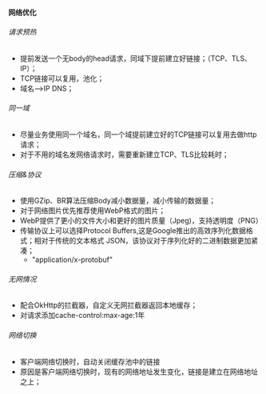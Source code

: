 #### 网络优化

###### 请求预热

- 提前发送一个无body的head请求，同域下提前建立好链接；（TCP、TLS、IP）；
- TCP链接可以复用，池化；
- 域名-->IP DNS；

###### 同一域

- 尽量业务使用同一个域名，同一个域提前建立好的TCP链接可以复用去做http请求；
- 对于不用的域名发网络请求时，需要重新建立TCP、TLS比较耗时；

###### 压缩&协议

- 使用GZip、BR算法压缩Body减小数据量，减小传输的数据量；
- 对于网络图片优先推荐使用WebP格式的图片；
- WebP提供了更小的文件大小和更好的图片质量（Jpeg)，支持透明度（PNG）
- 传输协议上可以选择Protocol Buffers,这是Google推出的高效序列化数据格式；相对于传统的文本格式 JSON，该协议对于序列化好的二进制数据更加紧凑；
  - "application/x-protobuf"

###### 无网情况

- 配合OkHttp的拦截器，自定义无网拦截器返回本地缓存；
- 对请求添加cache-control:max-age:1年

###### 网络切换

- 客户端网络切换时，自动关闭缓存池中的链接
- 原因是客户端网络切换时，现有的网络地址发生变化，链接是建立在网络地址之上；

